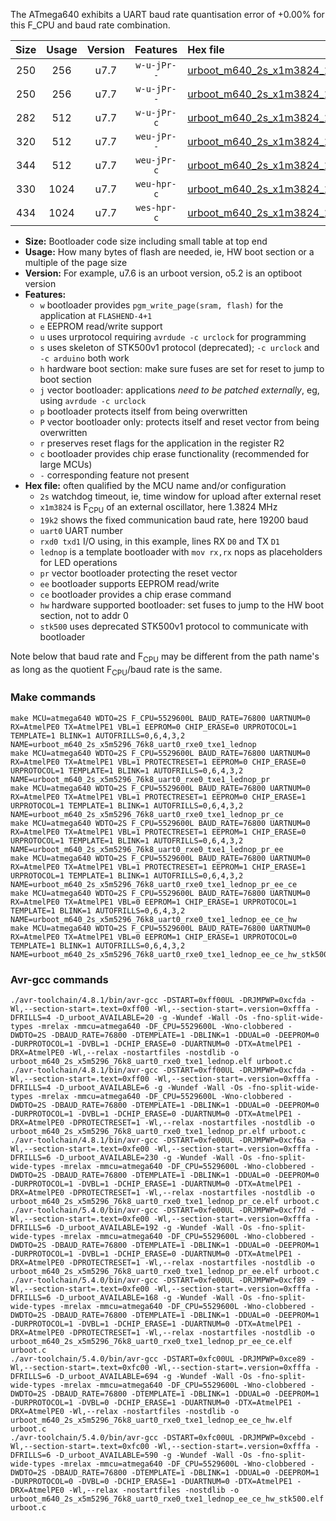 The ATmega640 exhibits a UART baud rate quantisation error of +0.00% for this F_CPU and baud rate combination.

|Size|Usage|Version|Features|Hex file|
|:-:|:-:|:-:|:-:|:--|
|250|256|u7.7|`w-u-jPr--`|[urboot_m640_2s_x1m3824_19k2_uart0_rxe0_txe1_lednop.hex](https://raw.githubusercontent.com/stefanrueger/urboot.hex/main/mcus/atmega640/watchdog_2_s/external_oscillator_x/%2B1m382400_hz/%2B%2B19k2_baud/uart0_rxe0_txe1/lednop/urboot_m640_2s_x1m3824_19k2_uart0_rxe0_txe1_lednop.hex)|
|250|256|u7.7|`w-u-jPr--`|[urboot_m640_2s_x1m3824_19k2_uart0_rxe0_txe1_lednop_pr.hex](https://raw.githubusercontent.com/stefanrueger/urboot.hex/main/mcus/atmega640/watchdog_2_s/external_oscillator_x/%2B1m382400_hz/%2B%2B19k2_baud/uart0_rxe0_txe1/lednop/urboot_m640_2s_x1m3824_19k2_uart0_rxe0_txe1_lednop_pr.hex)|
|282|512|u7.7|`w-u-jPr-c`|[urboot_m640_2s_x1m3824_19k2_uart0_rxe0_txe1_lednop_pr_ce.hex](https://raw.githubusercontent.com/stefanrueger/urboot.hex/main/mcus/atmega640/watchdog_2_s/external_oscillator_x/%2B1m382400_hz/%2B%2B19k2_baud/uart0_rxe0_txe1/lednop/urboot_m640_2s_x1m3824_19k2_uart0_rxe0_txe1_lednop_pr_ce.hex)|
|320|512|u7.7|`weu-jPr--`|[urboot_m640_2s_x1m3824_19k2_uart0_rxe0_txe1_lednop_pr_ee.hex](https://raw.githubusercontent.com/stefanrueger/urboot.hex/main/mcus/atmega640/watchdog_2_s/external_oscillator_x/%2B1m382400_hz/%2B%2B19k2_baud/uart0_rxe0_txe1/lednop/urboot_m640_2s_x1m3824_19k2_uart0_rxe0_txe1_lednop_pr_ee.hex)|
|344|512|u7.7|`weu-jPr-c`|[urboot_m640_2s_x1m3824_19k2_uart0_rxe0_txe1_lednop_pr_ee_ce.hex](https://raw.githubusercontent.com/stefanrueger/urboot.hex/main/mcus/atmega640/watchdog_2_s/external_oscillator_x/%2B1m382400_hz/%2B%2B19k2_baud/uart0_rxe0_txe1/lednop/urboot_m640_2s_x1m3824_19k2_uart0_rxe0_txe1_lednop_pr_ee_ce.hex)|
|330|1024|u7.7|`weu-hpr-c`|[urboot_m640_2s_x1m3824_19k2_uart0_rxe0_txe1_lednop_ee_ce_hw.hex](https://raw.githubusercontent.com/stefanrueger/urboot.hex/main/mcus/atmega640/watchdog_2_s/external_oscillator_x/%2B1m382400_hz/%2B%2B19k2_baud/uart0_rxe0_txe1/lednop/urboot_m640_2s_x1m3824_19k2_uart0_rxe0_txe1_lednop_ee_ce_hw.hex)|
|434|1024|u7.7|`wes-hpr-c`|[urboot_m640_2s_x1m3824_19k2_uart0_rxe0_txe1_lednop_ee_ce_hw_stk500.hex](https://raw.githubusercontent.com/stefanrueger/urboot.hex/main/mcus/atmega640/watchdog_2_s/external_oscillator_x/%2B1m382400_hz/%2B%2B19k2_baud/uart0_rxe0_txe1/lednop/urboot_m640_2s_x1m3824_19k2_uart0_rxe0_txe1_lednop_ee_ce_hw_stk500.hex)|

- **Size:** Bootloader code size including small table at top end
- **Usage:** How many bytes of flash are needed, ie, HW boot section or a multiple of the page size
- **Version:** For example, u7.6 is an urboot version, o5.2 is an optiboot version
- **Features:**
  + `w` bootloader provides `pgm_write_page(sram, flash)` for the application at `FLASHEND-4+1`
  + `e` EEPROM read/write support
  + `u` uses urprotocol requiring `avrdude -c urclock` for programming
  + `s` uses skeleton of STK500v1 protocol (deprecated); `-c urclock` and `-c arduino` both work
  + `h` hardware boot section: make sure fuses are set for reset to jump to boot section
  + `j` vector bootloader: applications *need to be patched externally*, eg, using `avrdude -c urclock`
  + `p` bootloader protects itself from being overwritten
  + `P` vector bootloader only: protects itself and reset vector from being overwritten
  + `r` preserves reset flags for the application in the register R2
  + `c` bootloader provides chip erase functionality (recommended for large MCUs)
  + `-` corresponding feature not present
- **Hex file:** often qualified by the MCU name and/or configuration
  + `2s` watchdog timeout, ie, time window for upload after external reset
  + `x1m3824` is F<sub>CPU</sub> of an external oscillator, here 1.3824 MHz
  + `19k2` shows the fixed communication baud rate, here 19200 baud
  + `uart0` UART number
  + `rxd0 txd1` I/O using, in this example, lines RX `D0` and TX `D1`
  + `lednop` is a template bootloader with `mov rx,rx` nops as placeholders for LED operations
  + `pr` vector bootloader protecting the reset vector
  + `ee` bootloader supports EEPROM read/write
  + `ce` bootloader provides a chip erase command
  + `hw` hardware supported bootloader: set fuses to jump to the HW boot section, not to addr 0
  + `stk500` uses deprecated STK500v1 protocol to communicate with bootloader


Note below that baud rate and F<sub>CPU</sub> may be different from the path name's as long as the quotient F<sub>CPU</sub>/baud rate is the same.

### Make commands
```
make MCU=atmega640 WDTO=2S F_CPU=5529600L BAUD_RATE=76800 UARTNUM=0 RX=AtmelPE0 TX=AtmelPE1 VBL=1 EEPROM=0 CHIP_ERASE=0 URPROTOCOL=1 TEMPLATE=1 BLINK=1 AUTOFRILLS=0,6,4,3,2 NAME=urboot_m640_2s_x5m5296_76k8_uart0_rxe0_txe1_lednop
make MCU=atmega640 WDTO=2S F_CPU=5529600L BAUD_RATE=76800 UARTNUM=0 RX=AtmelPE0 TX=AtmelPE1 VBL=1 PROTECTRESET=1 EEPROM=0 CHIP_ERASE=0 URPROTOCOL=1 TEMPLATE=1 BLINK=1 AUTOFRILLS=0,6,4,3,2 NAME=urboot_m640_2s_x5m5296_76k8_uart0_rxe0_txe1_lednop_pr
make MCU=atmega640 WDTO=2S F_CPU=5529600L BAUD_RATE=76800 UARTNUM=0 RX=AtmelPE0 TX=AtmelPE1 VBL=1 PROTECTRESET=1 EEPROM=0 CHIP_ERASE=1 URPROTOCOL=1 TEMPLATE=1 BLINK=1 AUTOFRILLS=0,6,4,3,2 NAME=urboot_m640_2s_x5m5296_76k8_uart0_rxe0_txe1_lednop_pr_ce
make MCU=atmega640 WDTO=2S F_CPU=5529600L BAUD_RATE=76800 UARTNUM=0 RX=AtmelPE0 TX=AtmelPE1 VBL=1 PROTECTRESET=1 EEPROM=1 CHIP_ERASE=0 URPROTOCOL=1 TEMPLATE=1 BLINK=1 AUTOFRILLS=0,6,4,3,2 NAME=urboot_m640_2s_x5m5296_76k8_uart0_rxe0_txe1_lednop_pr_ee
make MCU=atmega640 WDTO=2S F_CPU=5529600L BAUD_RATE=76800 UARTNUM=0 RX=AtmelPE0 TX=AtmelPE1 VBL=1 PROTECTRESET=1 EEPROM=1 CHIP_ERASE=1 URPROTOCOL=1 TEMPLATE=1 BLINK=1 AUTOFRILLS=0,6,4,3,2 NAME=urboot_m640_2s_x5m5296_76k8_uart0_rxe0_txe1_lednop_pr_ee_ce
make MCU=atmega640 WDTO=2S F_CPU=5529600L BAUD_RATE=76800 UARTNUM=0 RX=AtmelPE0 TX=AtmelPE1 VBL=0 EEPROM=1 CHIP_ERASE=1 URPROTOCOL=1 TEMPLATE=1 BLINK=1 AUTOFRILLS=0,6,4,3,2 NAME=urboot_m640_2s_x5m5296_76k8_uart0_rxe0_txe1_lednop_ee_ce_hw
make MCU=atmega640 WDTO=2S F_CPU=5529600L BAUD_RATE=76800 UARTNUM=0 RX=AtmelPE0 TX=AtmelPE1 VBL=0 EEPROM=1 CHIP_ERASE=1 URPROTOCOL=0 TEMPLATE=1 BLINK=1 AUTOFRILLS=0,6,4,3,2 NAME=urboot_m640_2s_x5m5296_76k8_uart0_rxe0_txe1_lednop_ee_ce_hw_stk500
```

### Avr-gcc commands
```
./avr-toolchain/4.8.1/bin/avr-gcc -DSTART=0xff00UL -DRJMPWP=0xcfda -Wl,--section-start=.text=0xff00 -Wl,--section-start=.version=0xfffa -DFRILLS=4 -D_urboot_AVAILABLE=20 -g -Wundef -Wall -Os -fno-split-wide-types -mrelax -mmcu=atmega640 -DF_CPU=5529600L -Wno-clobbered -DWDTO=2S -DBAUD_RATE=76800 -DTEMPLATE=1 -DBLINK=1 -DDUAL=0 -DEEPROM=0 -DURPROTOCOL=1 -DVBL=1 -DCHIP_ERASE=0 -DUARTNUM=0 -DTX=AtmelPE1 -DRX=AtmelPE0 -Wl,--relax -nostartfiles -nostdlib -o urboot_m640_2s_x5m5296_76k8_uart0_rxe0_txe1_lednop.elf urboot.c
./avr-toolchain/4.8.1/bin/avr-gcc -DSTART=0xff00UL -DRJMPWP=0xcfda -Wl,--section-start=.text=0xff00 -Wl,--section-start=.version=0xfffa -DFRILLS=4 -D_urboot_AVAILABLE=6 -g -Wundef -Wall -Os -fno-split-wide-types -mrelax -mmcu=atmega640 -DF_CPU=5529600L -Wno-clobbered -DWDTO=2S -DBAUD_RATE=76800 -DTEMPLATE=1 -DBLINK=1 -DDUAL=0 -DEEPROM=0 -DURPROTOCOL=1 -DVBL=1 -DCHIP_ERASE=0 -DUARTNUM=0 -DTX=AtmelPE1 -DRX=AtmelPE0 -DPROTECTRESET=1 -Wl,--relax -nostartfiles -nostdlib -o urboot_m640_2s_x5m5296_76k8_uart0_rxe0_txe1_lednop_pr.elf urboot.c
./avr-toolchain/4.8.1/bin/avr-gcc -DSTART=0xfe00UL -DRJMPWP=0xcf6a -Wl,--section-start=.text=0xfe00 -Wl,--section-start=.version=0xfffa -DFRILLS=6 -D_urboot_AVAILABLE=230 -g -Wundef -Wall -Os -fno-split-wide-types -mrelax -mmcu=atmega640 -DF_CPU=5529600L -Wno-clobbered -DWDTO=2S -DBAUD_RATE=76800 -DTEMPLATE=1 -DBLINK=1 -DDUAL=0 -DEEPROM=0 -DURPROTOCOL=1 -DVBL=1 -DCHIP_ERASE=1 -DUARTNUM=0 -DTX=AtmelPE1 -DRX=AtmelPE0 -DPROTECTRESET=1 -Wl,--relax -nostartfiles -nostdlib -o urboot_m640_2s_x5m5296_76k8_uart0_rxe0_txe1_lednop_pr_ce.elf urboot.c
./avr-toolchain/5.4.0/bin/avr-gcc -DSTART=0xfe00UL -DRJMPWP=0xcf7d -Wl,--section-start=.text=0xfe00 -Wl,--section-start=.version=0xfffa -DFRILLS=6 -D_urboot_AVAILABLE=192 -g -Wundef -Wall -Os -fno-split-wide-types -mrelax -mmcu=atmega640 -DF_CPU=5529600L -Wno-clobbered -DWDTO=2S -DBAUD_RATE=76800 -DTEMPLATE=1 -DBLINK=1 -DDUAL=0 -DEEPROM=1 -DURPROTOCOL=1 -DVBL=1 -DCHIP_ERASE=0 -DUARTNUM=0 -DTX=AtmelPE1 -DRX=AtmelPE0 -DPROTECTRESET=1 -Wl,--relax -nostartfiles -nostdlib -o urboot_m640_2s_x5m5296_76k8_uart0_rxe0_txe1_lednop_pr_ee.elf urboot.c
./avr-toolchain/5.4.0/bin/avr-gcc -DSTART=0xfe00UL -DRJMPWP=0xcf89 -Wl,--section-start=.text=0xfe00 -Wl,--section-start=.version=0xfffa -DFRILLS=6 -D_urboot_AVAILABLE=168 -g -Wundef -Wall -Os -fno-split-wide-types -mrelax -mmcu=atmega640 -DF_CPU=5529600L -Wno-clobbered -DWDTO=2S -DBAUD_RATE=76800 -DTEMPLATE=1 -DBLINK=1 -DDUAL=0 -DEEPROM=1 -DURPROTOCOL=1 -DVBL=1 -DCHIP_ERASE=1 -DUARTNUM=0 -DTX=AtmelPE1 -DRX=AtmelPE0 -DPROTECTRESET=1 -Wl,--relax -nostartfiles -nostdlib -o urboot_m640_2s_x5m5296_76k8_uart0_rxe0_txe1_lednop_pr_ee_ce.elf urboot.c
./avr-toolchain/5.4.0/bin/avr-gcc -DSTART=0xfc00UL -DRJMPWP=0xce89 -Wl,--section-start=.text=0xfc00 -Wl,--section-start=.version=0xfffa -DFRILLS=6 -D_urboot_AVAILABLE=694 -g -Wundef -Wall -Os -fno-split-wide-types -mrelax -mmcu=atmega640 -DF_CPU=5529600L -Wno-clobbered -DWDTO=2S -DBAUD_RATE=76800 -DTEMPLATE=1 -DBLINK=1 -DDUAL=0 -DEEPROM=1 -DURPROTOCOL=1 -DVBL=0 -DCHIP_ERASE=1 -DUARTNUM=0 -DTX=AtmelPE1 -DRX=AtmelPE0 -Wl,--relax -nostartfiles -nostdlib -o urboot_m640_2s_x5m5296_76k8_uart0_rxe0_txe1_lednop_ee_ce_hw.elf urboot.c
./avr-toolchain/5.4.0/bin/avr-gcc -DSTART=0xfc00UL -DRJMPWP=0xcebd -Wl,--section-start=.text=0xfc00 -Wl,--section-start=.version=0xfffa -DFRILLS=6 -D_urboot_AVAILABLE=590 -g -Wundef -Wall -Os -fno-split-wide-types -mrelax -mmcu=atmega640 -DF_CPU=5529600L -Wno-clobbered -DWDTO=2S -DBAUD_RATE=76800 -DTEMPLATE=1 -DBLINK=1 -DDUAL=0 -DEEPROM=1 -DURPROTOCOL=0 -DVBL=0 -DCHIP_ERASE=1 -DUARTNUM=0 -DTX=AtmelPE1 -DRX=AtmelPE0 -Wl,--relax -nostartfiles -nostdlib -o urboot_m640_2s_x5m5296_76k8_uart0_rxe0_txe1_lednop_ee_ce_hw_stk500.elf urboot.c
```

